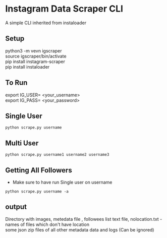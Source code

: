 # Instagram Data Scraper CLI

A simple CLI inherited from instaloader

## Setup

python3 -m vevn igscraper  
source igscraper/bin/activate  
pip install instagram-scraper  
pip install instaloader  

## To Run
export IG_USER= <your_username>  
export IG_PASS= <your_password>  

## Single User
```
python scrape.py username
```

## Multi User

```
python scrape.py username1 username2 username3
```

## Getting All Followers
* Make sure to have run Single user on username
```
python scrape.py username -a
```
 
## output
Directory with images, metedata file , followees list text file, nolocation.txt - names of files which don't have location </br>
some json zip files of all other metadata data and logs  (Can be ignored)